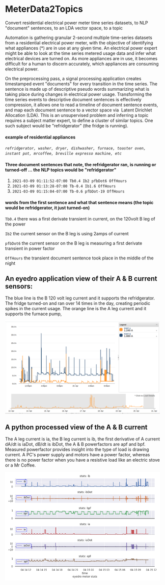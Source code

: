 # MeterData2Topics
Convert residential electrical power meter time series datasets, to NLP "document" sentences, to an LDA vector space, to a topic 

Automation is gathering granular 2-second multiple time-series datasets from a residential electrical power meter, with the objective of identifying what appliances (*) are in use at any given time. An electrical power expert might be able to look at the time series metered usage data and infer what electrical devices are turned on. As more appliances are in use, it becomes difficult for a human to discern accurately, which appliances are consuming electrical power.

On the preprocessing pass, a signal processing application creates timestamped event "documents" for every transition in the time series. The sentence is made up of descriptive pseudo words summarizing what is taking place during changes in electrical power usage. Transforming the time series events to descriptive document sentences is effectively compression, it allows one to read a timeline of document sentence events, and map each document sentence to a vector space via  Latent Dirichlet Allocation (LDA). This is an unsupervised problem and inferring a topic requires a subject matter expert, to define a cluster of similar topics. One such subject would be "refridgerator" (the fridge is running).

#### example of residential appliances
*`refridgerator, washer, dryer, dishwasher, furnace, toaster oven, instant pot, mrcoffee, breville expresso machine, etc`*

#### Three document sentences that note, the refridgerator ran, is running or turned-off ... the NLP topics would be "refridgerator"
1) `2021-03-09 01:11:52-07:00 Tb0.4 Ib2 pfbDot6 OffHours`
2) `2021-03-09 01:13:28-07:00 Tb-0.4 Ib1.6 OffHours`
3) `2021-03-09 01:15:04-07:00 Tb-0.6 pfbDot-19 OffHours`

#### words from the first sentence and what that sentence means (the topic would be refridgerator, it just turned-on) 
`Tb0.4` there was a first derivate transient in current, on the 120volt B leg of the power

`Ib2` the current sensor on the B leg is using 2amps of current

`pfbDot6` the current sensor on the B leg is measuring a first derivate transient in power factor

`OffHours` the transient document sentence took place in the middle of the night

## An eyedro application view of their A & B current sensors:

The blue line is the B 120 volt leg current and it supports the refridgerator. The fridge turned-on and ran over 14 times in the day, creating periodic spikes in the current usage. The orange line is the A leg current and it supports the furnace pump, 

![eyedro application view](https://github.com/jearlcalkins/MeterData2Topics/blob/main/Screenshot%202021-04-20%2009.48.25.png)

## A python processed view of the A & B current

The A leg current is ia, the B leg current is ib, the first derivative of A current dA/dt is iaDot, dB/dt is ibDot, the A & B powerfactors are apf and bpf. Measured powerfactor provides insight into the type of load is drawing current. A PC's power supply and motors have a power factor, whereas there is no power factor when you have a resistive load like an electric stove or a Mr Coffee.

![eyedro application view](https://github.com/jearlcalkins/MeterData2Topics/blob/main/i_didt_pf.png)
